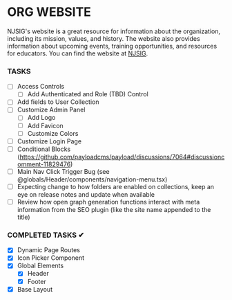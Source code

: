 # ORG WEBSITE

NJSIG's website is a great resource for information about the organization, including its mission, values, and history. The website also provides information about upcoming events, training opportunities, and resources for educators. You can find the website at [NJSIG](https://www.njsig.org/).

### TASKS

- [ ] Access Controls
  - [ ] Add Authenticated and Role (TBD) Control
- [ ] Add fields to User Collection
- [ ] Customize Admin Panel
  - [ ] Add Logo
  - [ ] Add Favicon
  - [ ] Customize Colors
- [ ] Customize Login Page
- [ ] Conditional Blocks (https://github.com/payloadcms/payload/discussions/7064#discussioncomment-11829476)
- [ ] Main Nav Click Trigger Bug (see @globals/Header/components/navigation-menu.tsx)
- [ ] Expecting change to how folders are enabled on collections, keep an eye on release notes and update when available
- [ ] Review how open graph generation functions interact with meta information from the SEO plugin (like the site name appended to the title)

### COMPLETED TASKS ✔

- [x] Dynamic Page Routes
- [x] Icon Picker Component
- [x] Global Elements
  - [x] Header
  - [x] Footer
- [x] Base Layout
